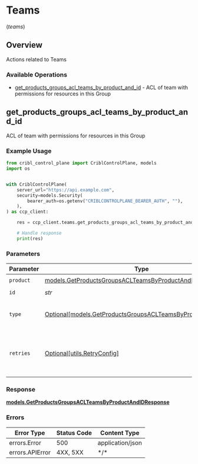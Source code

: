 # Teams
(*teams*)

## Overview

Actions related to Teams

### Available Operations

* [get_products_groups_acl_teams_by_product_and_id](#get_products_groups_acl_teams_by_product_and_id) - ACL of team with permissions for resources in this Group

## get_products_groups_acl_teams_by_product_and_id

ACL of team with permissions for resources in this Group

### Example Usage

```python
from cribl_control_plane import CriblControlPlane, models
import os


with CriblControlPlane(
    server_url="https://api.example.com",
    security=models.Security(
        bearer_auth=os.getenv("CRIBLCONTROLPLANE_BEARER_AUTH", ""),
    ),
) as ccp_client:

    res = ccp_client.teams.get_products_groups_acl_teams_by_product_and_id(product=models.GetProductsGroupsACLTeamsByProductAndIDProduct.STREAM, id="<id>", type_=models.GetProductsGroupsACLTeamsByProductAndIDType.DATASETS)

    # Handle response
    print(res)

```

### Parameters

| Parameter                                                                                                                   | Type                                                                                                                        | Required                                                                                                                    | Description                                                                                                                 |
| --------------------------------------------------------------------------------------------------------------------------- | --------------------------------------------------------------------------------------------------------------------------- | --------------------------------------------------------------------------------------------------------------------------- | --------------------------------------------------------------------------------------------------------------------------- |
| `product`                                                                                                                   | [models.GetProductsGroupsACLTeamsByProductAndIDProduct](../../models/getproductsgroupsaclteamsbyproductandidproduct.md)     | :heavy_check_mark:                                                                                                          | Cribl Product                                                                                                               |
| `id`                                                                                                                        | *str*                                                                                                                       | :heavy_check_mark:                                                                                                          | Group ID                                                                                                                    |
| `type`                                                                                                                      | [Optional[models.GetProductsGroupsACLTeamsByProductAndIDType]](../../models/getproductsgroupsaclteamsbyproductandidtype.md) | :heavy_minus_sign:                                                                                                          | resource type by which to filter access levels                                                                              |
| `retries`                                                                                                                   | [Optional[utils.RetryConfig]](../../models/utils/retryconfig.md)                                                            | :heavy_minus_sign:                                                                                                          | Configuration to override the default retry behavior of the client.                                                         |

### Response

**[models.GetProductsGroupsACLTeamsByProductAndIDResponse](../../models/getproductsgroupsaclteamsbyproductandidresponse.md)**

### Errors

| Error Type       | Status Code      | Content Type     |
| ---------------- | ---------------- | ---------------- |
| errors.Error     | 500              | application/json |
| errors.APIError  | 4XX, 5XX         | \*/\*            |